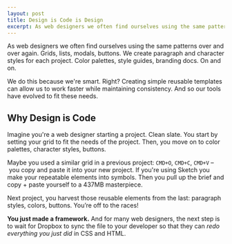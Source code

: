 ```yaml
---
layout: post
title: Design is Code is Design
excerpt: As web designers we often find ourselves using the same patterns over and over again. Grids, lists, modals, buttons. We create paragraph and character styles for each project. Color palettes, style guides, branding docs. On and on.
---
```


As web designers we often find ourselves using the same patterns over and over again. Grids, lists, modals, buttons. We create paragraph and character styles for each project. Color palettes, style guides, branding docs. On and on.

We do this because we're smart. Right? Creating simple reusable templates can allow us to work faster while maintaining consistency. And so our tools have evolved to fit these needs.

## Why Design is Code

Imagine you're a web designer starting a project. Clean slate. You start by setting your grid to fit the needs of the project. Then, you move on to color palettes,  character styles, buttons. 

Maybe you used a similar grid in a previous project: `CMD+O`, `CMD+C`, `CMD+V` – you copy and paste it into your new project. If you're using Sketch you make your repeatable elements into symbols. Then you pull up the brief and copy + paste yourself to a 437MB masterpiece.

Next project, you harvest those reusable elements from the last: paragraph styles, colors, buttons. You’re off to the races!

**You just made a framework.** And for many web designers, the next step is to wait for Dropbox to sync the file to your developer so that they can *redo everything you just did* in CSS and HTML.